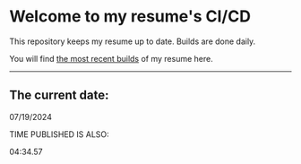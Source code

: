 # Welcome to my resume's CI/CD
This repository keeps my resume up to date. Builds are done daily.
  
You will find [the most recent builds](output/) of my resume here.
* * *
 
## The current date:  
 07/19/2024 
   
  
  
 TIME PUBLISHED IS ALSO: 
  
 04:34.57 
  
  

